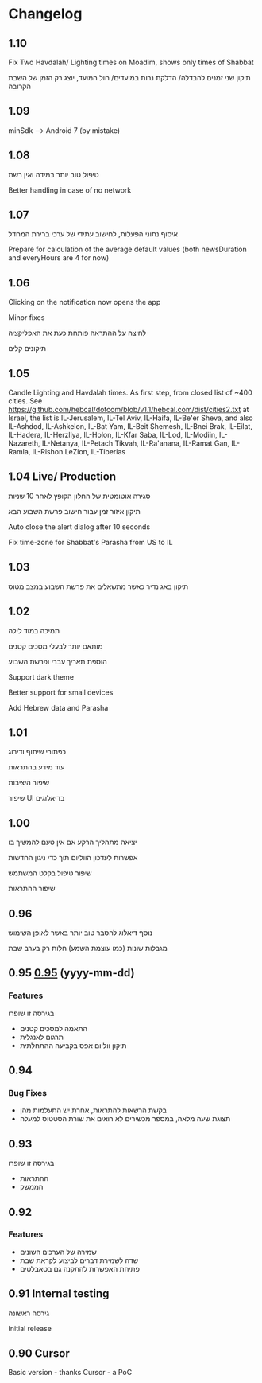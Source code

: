 # Changelog

## 1.10

Fix Two Havdalah/ Lighting times on Moadim, shows only times of Shabbat

תיקון שני זמנים להבדלה/ הדלקת נרות במועדים/ חול המועד, יוצג רק הזמן של השבת הקרובה

## 1.09

minSdk --> Android 7 (by mistake)

## 1.08

טיפול טוב יותר במידה ואין רשת

Better handling in case of no network

## 1.07

איסוף נתוני הפעלות, לחישוב עתידי של ערכי ברירת המחדל

Prepare for calculation of the average default values (both newsDuration and everyHours are 4 for now)

## 1.06

Clicking on the notification now opens the app

Minor fixes

לחיצה על ההתראה פותחת כעת את האפליקציה

תיקונים קלים

## 1.05

Candle Lighting and Havdalah times. As first step, from closed list of ~400 cities.
See https://github.com/hebcal/dotcom/blob/v1.1/hebcal.com/dist/cities2.txt
at Israel, the list is IL-Jerusalem, IL-Tel Aviv, IL-Haifa, IL-Be'er Sheva, and also
IL-Ashdod, IL-Ashkelon, IL-Bat Yam, IL-Beit Shemesh, IL-Bnei Brak, IL-Eilat, IL-Hadera, IL-Herzliya, IL-Holon, IL-Kfar Saba, IL-Lod, IL-Modiin, IL-Nazareth, IL-Netanya, IL-Petach Tikvah, IL-Ra'anana, IL-Ramat Gan, IL-Ramla, IL-Rishon LeZion, IL-Tiberias

## 1.04 **Live/ Production**

סגירה אוטומטית של החלון הקופץ לאחר 10 שניות

תיקון איזור זמן עבור חישוב פרשת השבוע הבא

Auto close the alert dialog after 10 seconds

Fix time-zone for Shabbat's Parasha from US to IL

## 1.03

תיקון באג נדיר כאשר מתשאלים את פרשת השבוע במצב מטוס

## 1.02

<iw-IL>
תמיכה במוד לילה

מותאם יותר לבעלי מסכים קטנים

הוספת תאריך עברי ופרשת השבוע
</iw-IL>

<en-US>
Support dark theme

Better support for small devices

Add Hebrew data and Parasha
</en-US>

## 1.01

כפתורי שיתוף ודירוג

עוד מידע בהתראות

שיפור היציבות

שיפור UI בדיאלוגים

## 1.00

יציאה מתהליך הרקע אם אין טעם להמשיך בו

אפשרות לעדכון הווליום תוך כדי ניגון החדשות

שיפור טיפול בקלט המשתמש

שיפור ההתראות

## 0.96

נוסף דיאלוג להסבר טוב יותר באשר לאופן השימוש

מגבלות שונות (כמו עוצמת השמע) חלות רק בערב שבת

## 0.95 [0.95](https://github.com/shahart/automations/compare/v0.94...v0.95) (yyyy-mm-dd)

### Features

בגירסה זו שופרו
- התאמה למסכים קטנים
- תרגום לאנגלית
- תיקון ווליום אפס בקביעה ההתחלתית

## 0.94

### Bug Fixes

- בקשת הרשאות להתראות, אחרת יש התעלמות מהן
- תצוגת שעה מלאה, במספר מכשירים לא רואים את שורת הסטטוס למעלה

## 0.93

בגירסה זו שופרו
- ההתראות
- הממשק

## 0.92

### Features

- שמירה של הערכים השונים
- שדה לשמירת דברים לביצוע לקראת שבת
- פתיחת האפשרות להתקנה גם בטאבלטים

## 0.91 **Internal testing**

גירסה ראשונה

Initial release

## 0.90 **Cursor**

Basic version - thanks Cursor - a PoC